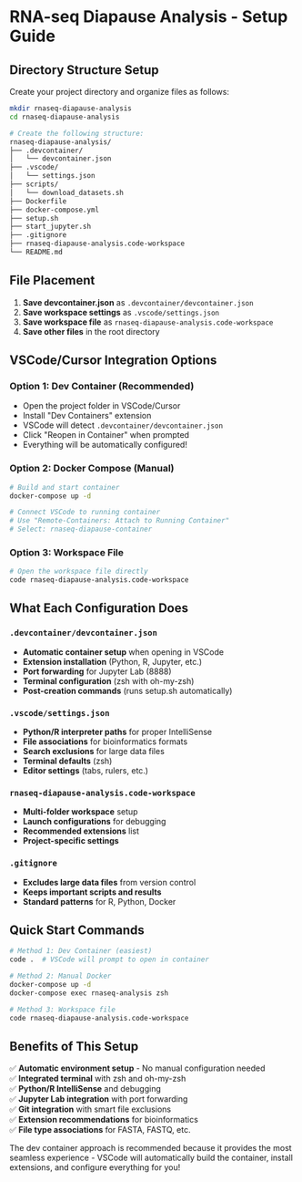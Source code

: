 # RNA-seq Diapause Analysis - Setup Guide

## Directory Structure Setup

Create your project directory and organize files as follows:

```bash
mkdir rnaseq-diapause-analysis
cd rnaseq-diapause-analysis

# Create the following structure:
rnaseq-diapause-analysis/
├── .devcontainer/
│   └── devcontainer.json
├── .vscode/
│   └── settings.json
├── scripts/
│   └── download_datasets.sh
├── Dockerfile
├── docker-compose.yml
├── setup.sh
├── start_jupyter.sh
├── .gitignore
├── rnaseq-diapause-analysis.code-workspace
└── README.md
```

## File Placement

1. **Save devcontainer.json** as `.devcontainer/devcontainer.json`
2. **Save workspace settings** as `.vscode/settings.json` 
3. **Save workspace file** as `rnaseq-diapause-analysis.code-workspace`
4. **Save other files** in the root directory

## VSCode/Cursor Integration Options

### Option 1: Dev Container (Recommended)
- Open the project folder in VSCode/Cursor
- Install "Dev Containers" extension
- VSCode will detect `.devcontainer/devcontainer.json`
- Click "Reopen in Container" when prompted
- Everything will be automatically configured!

### Option 2: Docker Compose (Manual)
```bash
# Build and start container
docker-compose up -d

# Connect VSCode to running container
# Use "Remote-Containers: Attach to Running Container"
# Select: rnaseq-diapause-container
```

### Option 3: Workspace File
```bash
# Open the workspace file directly
code rnaseq-diapause-analysis.code-workspace
```

## What Each Configuration Does

### `.devcontainer/devcontainer.json`
- **Automatic container setup** when opening in VSCode
- **Extension installation** (Python, R, Jupyter, etc.)
- **Port forwarding** for Jupyter Lab (8888)
- **Terminal configuration** (zsh with oh-my-zsh)
- **Post-creation commands** (runs setup.sh automatically)

### `.vscode/settings.json`
- **Python/R interpreter paths** for proper IntelliSense
- **File associations** for bioinformatics formats
- **Search exclusions** for large data files
- **Terminal defaults** (zsh)
- **Editor settings** (tabs, rulers, etc.)

### `rnaseq-diapause-analysis.code-workspace`
- **Multi-folder workspace** setup
- **Launch configurations** for debugging
- **Recommended extensions** list
- **Project-specific settings**

### `.gitignore`
- **Excludes large data files** from version control
- **Keeps important scripts and results**
- **Standard patterns** for R, Python, Docker

## Quick Start Commands

```bash
# Method 1: Dev Container (easiest)
code .  # VSCode will prompt to open in container

# Method 2: Manual Docker
docker-compose up -d
docker-compose exec rnaseq-analysis zsh

# Method 3: Workspace file
code rnaseq-diapause-analysis.code-workspace
```

## Benefits of This Setup

✅ **Automatic environment setup** - No manual configuration needed  
✅ **Integrated terminal** with zsh and oh-my-zsh  
✅ **Python/R IntelliSense** and debugging  
✅ **Jupyter Lab integration** with port forwarding  
✅ **Git integration** with smart file exclusions  
✅ **Extension recommendations** for bioinformatics  
✅ **File type associations** for FASTA, FASTQ, etc.  

The dev container approach is recommended because it provides the most seamless experience - VSCode will automatically build the container, install extensions, and configure everything for you!